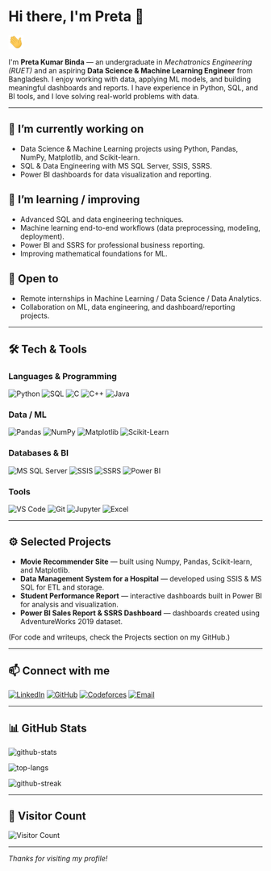 # Hi there, I'm Preta 👋

<img src="https://raw.githubusercontent.com/ABSphreak/ABSphreak/master/gifs/Hi.gif" width="30px" alt="hi"/>

I'm **Preta Kumar Binda** — an undergraduate in *Mechatronics Engineering (RUET)* and an aspiring **Data Science & Machine Learning Engineer** from Bangladesh. I enjoy working with data, applying ML models, and building meaningful dashboards and reports. I have experience in Python, SQL, and BI tools, and I love solving real-world problems with data.

---

## 🔭 I’m currently working on
- Data Science & Machine Learning projects using Python, Pandas, NumPy, Matplotlib, and Scikit-learn.
- SQL & Data Engineering with MS SQL Server, SSIS, SSRS.
- Power BI dashboards for data visualization and reporting.

## 🌱 I’m learning / improving
- Advanced SQL and data engineering techniques.
- Machine learning end-to-end workflows (data preprocessing, modeling, deployment).
- Power BI and SSRS for professional business reporting.
- Improving mathematical foundations for ML.

## 💼 Open to
- Remote internships in Machine Learning / Data Science / Data Analytics.
- Collaboration on ML, data engineering, and dashboard/reporting projects.

---

## 🛠️ Tech & Tools

### Languages & Programming
![Python](https://img.shields.io/badge/Python-3776AB?style=for-the-badge&logo=python&logoColor=white)
![SQL](https://img.shields.io/badge/SQL-336791?style=for-the-badge&logo=postgresql&logoColor=white)
![C](https://img.shields.io/badge/C-00599C?style=for-the-badge&logo=c&logoColor=white)
![C++](https://img.shields.io/badge/C++-00599C?style=for-the-badge&logo=c%2B%2B&logoColor=white)
![Java](https://img.shields.io/badge/Java-007396?style=for-the-badge&logo=java&logoColor=white)

### Data / ML
![Pandas](https://img.shields.io/badge/Pandas-150458?style=for-the-badge&logo=pandas&logoColor=white)
![NumPy](https://img.shields.io/badge/Numpy-013243?style=for-the-badge&logo=numpy&logoColor=white)
![Matplotlib](https://img.shields.io/badge/Matplotlib-11557c?style=for-the-badge&logo=plotly&logoColor=white)
![Scikit-Learn](https://img.shields.io/badge/Scikit--Learn-F7931E?style=for-the-badge&logo=scikitlearn&logoColor=white)

### Databases & BI
![MS SQL Server](https://img.shields.io/badge/MS%20SQL%20Server-CC2927?style=for-the-badge&logo=microsoftsqlserver&logoColor=white)
![SSIS](https://img.shields.io/badge/SSIS-217346?style=for-the-badge&logo=microsoft&logoColor=white)
![SSRS](https://img.shields.io/badge/SSRS-CC2927?style=for-the-badge&logo=microsoft&logoColor=white)
![Power BI](https://img.shields.io/badge/Power%20BI-F2C811?style=for-the-badge&logo=powerbi&logoColor=black)

### Tools
![VS Code](https://img.shields.io/badge/VS%20Code-007ACC?style=for-the-badge&logo=visual-studio-code&logoColor=white)
![Git](https://img.shields.io/badge/Git-F05032?style=for-the-badge&logo=git&logoColor=white)
![Jupyter](https://img.shields.io/badge/Jupyter-F37626?style=for-the-badge&logo=jupyter&logoColor=white)
![Excel](https://img.shields.io/badge/Excel-217346?style=for-the-badge&logo=microsoft-excel&logoColor=white)

---

## ⚙️ Selected Projects
- **Movie Recommender Site** — built using Numpy, Pandas, Scikit-learn, and Matplotlib.
- **Data Management System for a Hospital** — developed using SSIS & MS SQL for ETL and storage.
- **Student Performance Report** — interactive dashboards built in Power BI for analysis and visualization.
- **Power BI Sales Report & SSRS Dashboard** — dashboards created using AdventureWorks 2019 dataset.

(For code and writeups, check the Projects section on my GitHub.)

---

## 📫 Connect with me
[![LinkedIn](https://img.shields.io/badge/LinkedIn-0077B5?style=for-the-badge&logo=linkedin&logoColor=white)](https://www.linkedin.com/in/pretakumarbinda/)
[![GitHub](https://img.shields.io/badge/GitHub-100000?style=for-the-badge&logo=github&logoColor=white)](https://github.com/pretakumarbinda)
[![Codeforces](https://img.shields.io/badge/Codeforces-1F8ACB?style=for-the-badge&logo=codeforces&logoColor=white)](https://codeforces.com/profile/PretaKumar)
[![Email](https://img.shields.io/badge/Email-D14836?style=for-the-badge&logo=gmail&logoColor=white)](mailto:pretabinda@gmail.com)

---

## 📊 GitHub Stats
<p align="left">
  <img src="https://github-readme-stats.vercel.app/api?username=pretakumarbinda&show_icons=true&theme=radical&include_all_commits=true" alt="github-stats"/>
</p>

<p align="left">
  <img src="https://github-readme-stats.vercel.app/api/top-langs/?username=pretakumarbinda&layout=compact&theme=radical" alt="top-langs"/>
</p>

<p align="left">
  <img src="https://github-readme-streak-stats.herokuapp.com/?user=pretakumarbinda&theme=radical" alt="github-streak"/>
</p>

---

## 👀 Visitor Count
![Visitor Count](https://komarev.com/ghpvc/?username=pretakumarbinda&color=blue&style=flat-square)

---

*Thanks for visiting my profile!*

<!--
**pretakumarbinda/pretakumarbinda** is a ✨ _special_ ✨ repository because its `README.md` (this file) appears on your GitHub profile.

Here are some ideas to get you started:

- 🔭 I’m currently working on ...
- 🌱 I’m currently learning ...
- 👯 I’m looking to collaborate on ...
- 🤔 I’m looking for help with ...
- 💬 Ask me about ...
- 📫 How to reach me: ...
- 😄 Pronouns: ...
- ⚡ Fun fact: ...
-->
